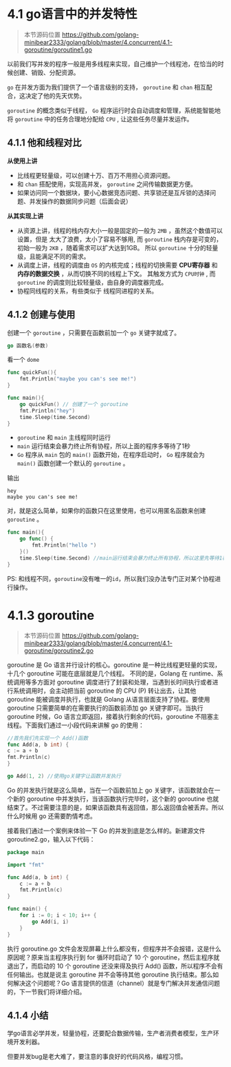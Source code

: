 # 4.1 go语言中的并发特性

> 本节源码位置 https://github.com/golang-minibear2333/golang/blob/master/4.concurrent/4.1-goroutine/goroutine1.go

以前我们写并发的程序一般是用多线程来实现，自己维护一个线程池，在恰当的时候创建、销毁、分配资源。

`go` 在并发方面为我们提供了一个语言级别的支持， `goroutine` 和 `chan` 相互配合，这决定了他的先天优势。

`goroutine` 的概念类似于线程， `Go` 程序运行时会自动调度和管理，系统能智能地将 `goroutine` 中的任务合理地分配给 `CPU` , 让这些任务尽量并发运作。

## 4.1.1 他和线程对比

**从使用上讲**

* 比线程更轻量级，可以创建十万、百万不用担心资源问题。
* 和 `chan` 搭配使用，实现高并发， `goroutine` 之间传输数据更方便。
* 如果访问同一个数据块，要小心数据竞态问题、共享锁还是互斥锁的选择问题、并发操作的数据同步问题（后面会说）

**从其实现上讲**

* 从资源上讲，线程的栈内存大小一般是固定的一般为 `2MB` ，虽然这个数值可以设置，但是 太大了浪费，太小了容易不够用, 而 `goroutine` 栈内存是可变的，初始一般为 `2KB` ，随着需求可以扩大达到1GB。 所以 `goroutine` 十分的轻量级，且能满足不同的需求。
* 从调度上讲，线程的调度由 `OS` 的内核完成；线程的切换需要 **CPU寄存器** 和 **内存的数据交换** ，从而切换不同的线程上下文。 其触发方式为 `CPU时钟` , 而 `goroutine` 的调度则比较轻量级，由自身的调度器完成。
* 协程同线程的关系，有些类似于 线程同进程的关系。

## 4.1.2 创建与使用

创建一个 `goroutine` ，只需要在函数前加一个 `go` 关键字就成了。

``` Go
go 函数名(参数)
```

看一个 `dome` 

``` Go
func quickFun(){
	fmt.Println("maybe you can's see me!")
}

func main(){
	go quickFun() // 创建了一个 goroutine
	fmt.Println("hey")
	time.Sleep(time.Second)
}
```

* `goroutine` 和 `main` 主线程同时运行
* `main` 运行结束会暴力终止所有协程，所以上面的程序多等待了1秒
* `Go` 程序从 `main` 包的 `main()` 函数开始，在程序启动时， `Go` 程序就会为 `main()` 函数创建一个默认的 `goroutine` 。

输出

``` 
hey
maybe you can's see me!
```

对，就是这么简单，如果你的函数只在这里使用，也可以用匿名函数来创建 `goroutine` 。

``` Go
func main(){
	go func() {
		fmt.Println("hello ")
	}()
	time.Sleep(time.Second) //main运行结束会暴力终止所有协程，所以这里先等待1秒
}
```

PS: 和线程不同，`goroutine`没有唯一的`id`，所以我们没办法专门正对某个协程进行操作。

# 4.1.3 goroutine

> 本节源码位置 https://github.com/golang-minibear2333/golang/blob/master/4.concurrent/4.1-goroutine/goroutine2.go

goroutine 是 Go 语言并行设计的核心。goroutine 是一种比线程更轻量的实现，十几个 goroutine 可能在底层就是几个线程。 不同的是，Golang 在 runtime、系统调用等多方面对 goroutine
调度进行了封装和处理，当遇到长时间执行或者进行系统调用时，会主动把当前 goroutine 的 CPU (P) 转让出去，让其他 goroutine 能被调度并执行，也就是 Golang 从语言层面支持了协程。要使用 goroutine
只需要简单的在需要执行的函数前添加 go 关键字即可。当执行 goroutine 时候，Go 语言立即返回，接着执行剩余的代码，goroutine 不阻塞主线程。下面我们通过一小段代码来讲解 go 的使用：

```go
//首先我们先实现一个 Add()函数
func Add(a, b int) {
c := a + b
fmt.Println(c)
}

go Add(1, 2) //使用go关键字让函数并发执行
```

Go 的并发执行就是这么简单，当在一个函数前加上 go 关键字，该函数就会在一个新的 goroutine 中并发执行，当该函数执行完毕时，这个新的 goroutine
也就结束了。不过需要注意的是，如果该函数具有返回值，那么返回值会被丢弃。所以什么时候用 go 还需要酌情考虑。

接着我们通过一个案例来体验一下 Go 的并发到底是怎么样的。新建源文件 goroutine2.go，输入以下代码：

```go
package main

import "fmt"

func Add(a, b int) {
	c := a + b
	fmt.Println(c)
}

func main() {
	for i := 0; i < 10; i++ {
		go Add(i, i)
	}
}
```

执行 goroutine.go 文件会发现屏幕上什么都没有，但程序并不会报错，这是什么原因呢？原来当主程序执行到 for 循环时启动了 10 个 goroutine，然后主程序就退出了，而启动的 10 个 goroutine 还没来得及执行
Add() 函数，所以程序不会有任何输出。也就是说主 goroutine 并不会等待其他 goroutine 执行结束。那么如何解决这个问题呢？Go 语言提供的信道（channel）就是专门解决并发通信问题的，下一节我们将详细介绍。

## 4.1.4 小结

学go语言必学并发，轻量协程，还要配合数据传输，生产者消费者模型，生产环境开发利器。

但要并发bug是老大难了，要注意的事良好的代码风格，编程习惯。
